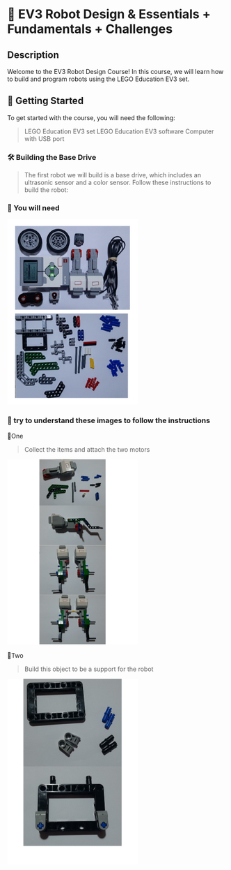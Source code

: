 # 🤖 EV3 Robot Design & Essentials + Fundamentals + Challenges 

## Description

Welcome to the EV3 Robot Design Course! In this course, we will learn how to build and program robots using the LEGO Education EV3 set. 

## 🚀 Getting Started

To get started with the course, you will need the following:

> LEGO Education EV3 set
> LEGO Education EV3 software
> Computer with USB port

### 🛠 Building the Base Drive
> The first robot we will build is a base drive, which includes an ultrasonic sensor and a color sensor. Follow these instructions to build the robot:

### 💯 You will need

<img src="1EV3.png" width="300">

### 💯 try to understand these images to follow the instructions

🚩One

> Collect the items and attach the two motors

<img src="2EV3.png" width="300">

🚩Two

> Build this object to be a support for the robot

<img src="3EV3.png" width="300">

